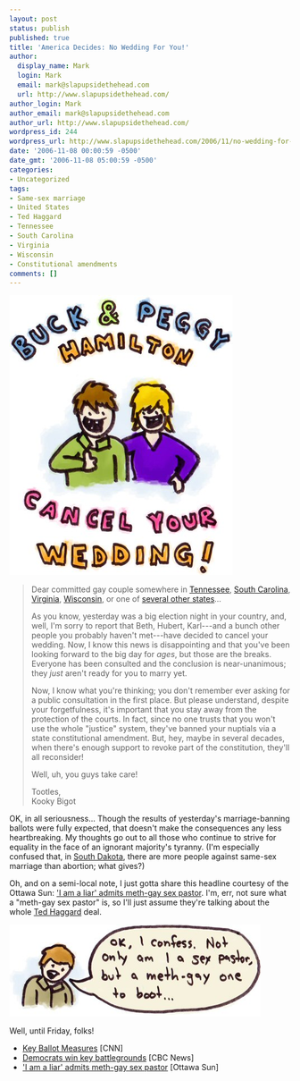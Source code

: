```yaml
---
layout: post
status: publish
published: true
title: 'America Decides: No Wedding For You!'
author:
  display_name: Mark
  login: Mark
  email: mark@slapupsidethehead.com
  url: http://www.slapupsidethehead.com/
author_login: Mark
author_email: mark@slapupsidethehead.com
author_url: http://www.slapupsidethehead.com/
wordpress_id: 244
wordpress_url: http://www.slapupsidethehead.com/2006/11/no-wedding-for-you/
date: '2006-11-08 00:00:59 -0500'
date_gmt: '2006-11-08 05:00:59 -0500'
categories:
- Uncategorized
tags:
- Same-sex marriage
- United States
- Ted Haggard
- Tennessee
- South Carolina
- Virginia
- Wisconsin
- Constitutional amendments
comments: []
---
```

![Buck And Peggy Hamilton Cancel Your Wedding](/wp-content/media/2006/11/buck_and_peggy.jpg)

> Dear committed gay couple somewhere in [Tennessee](http://www.cnn.com/ELECTION/2006//pages/results/states/TN/index.html "Bigots"), [South Carolina](http://www.cnn.com/ELECTION/2006//pages/results/states/SC/index.html "More bigots"), [Virginia](http://www.cnn.com/ELECTION/2006//pages/results/states/VA/index.html "Even more bigots"), [Wisconsin](http://www.cnn.com/ELECTION/2006//pages/results/states/WI/index.html "It's like a bigot parade!"), or one of [several other states](http://www.cnn.com/ELECTION/2006/pages/results/ballot.measures/ "Behold the bigotry!")...
> 
> As you know, yesterday was a big election night in your country, and, well, I'm sorry to report that Beth, Hubert, Karl---and a bunch other people you probably haven't met---have decided to cancel your wedding. Now, I know this news is disappointing and that you've been looking forward to the big day for _ages_, but those are the breaks. Everyone has been consulted and the conclusion is near-unanimous; they _just_ aren't ready for you to marry yet.
> 
> Now, I know what you're thinking; you don't remember ever asking for a public consultation in the first place. But please understand, despite your forgetfulness, it's important that you stay away from the protection of the courts. In fact, since no one trusts that you won't use the whole "justice" system, they've banned your nuptials via a state constitutional amendment. But, hey, maybe in several decades, when there's enough support to revoke part of the constitution, they'll all reconsider!
> 
> Well, uh, you guys take care!
> 
> Tootles,  
> Kooky Bigot

OK, in all seriousness... Though the results of yesterday's marriage-banning ballots were fully expected, that doesn't make the consequences any less heartbreaking. My thoughts go out to all those who continue to strive for equality in the face of an ignorant majority's tyranny. (I'm especially confused that, in [South Dakota](http://www.cnn.com/ELECTION/2006//pages/results/states/SD/index.html "Oh so bigoted"), there are more people against same-sex marriage than abortion; what gives?)

Oh, and on a semi-local note, I just gotta share this headline courtesy of the Ottawa Sun: ['I am a liar' admits meth-gay sex pastor](http://ottsun.canoe.ca/News/National/2006/11/06/2252835-sun.html "What the?"). I'm, err, not sure what a "meth-gay sex pastor" is, so I'll just assume they're talking about the whole [Ted Haggard](http://www.slapupsidethehead.com/2006/11/ted-haggard/ "Haggard the Horrible") deal.

![Meth-Gay Sex Pastor](/wp-content/media/2006/11/meth-gay_sex_pastor.jpg)

Well, until Friday, folks!

- [Key Ballot Measures](http://www.cnn.com/ELECTION/2006/pages/results/ballot.measures/) [CNN]
- [Democrats win key battlegrounds](http://www.cbc.ca/world/story/2006/11/07/midterm-results.html?ref=rss) [CBC News]
- ['I am a liar' admits meth-gay sex pastor](http://ottsun.canoe.ca/News/National/2006/11/06/2252835-sun.html) [Ottawa Sun]
